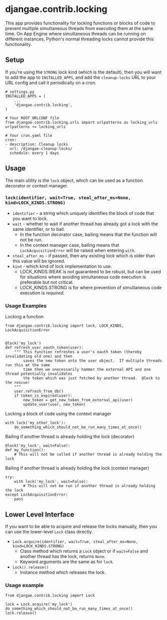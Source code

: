 # djangae.contrib.locking

This app provides functionality for locking functions or blocks of code to prevent multiple
simultaneous threads from executing them at the same time.  On App Engine where simultaneous
threads can be running on different instances, Python's normal threading locks cannot provide
this functionality.

## Setup

If you're using the `STRONG` lock kind (which is the default), then you will want to add the
app to `INSTALLED_APPS`, and add the `cleanup-locks` URL to your URL config and call it
periodically on a cron.

```
# settings.py
INSTALLED_APPS = (
    ...
    'djangae.contrib.locking',
)

# Your ROOT_URLCONF file
from djangae.contrib.locking.urls import urlpatterns as locking_urls
urlpatterns += locking_urls

# Your cron.yaml file
cron:
- description: Cleanup locks
  url: /djangae-cleanup-locks/
  schedule: every 1 days
```


## Usage

The main utility is the `lock` object, which can be used as a function decorator or context manager.

### `lock(identifier, wait=True, steal_after_ms=None, kind=LOCK_KINDS.STRONG)`

* `identifier` - a string which uniquely identifies the block of code that you want to lock.
* `wait` - whether to wait if another thread has already got a lock with the same identifier, or to bail.
    - In the function decorator case, bailing means that the function will not be run.
    - In the context manager case, bailing means that `LockAcquisitionError` will be raised when
    entering `with`.
* `steal_after_ms` - if passed, then any existing lock which is older than this value will be ignored.
* `kind` - which kind of lock implementation to use.
    - LOCK_KINDS.WEAK is not guaranteed to be robust, but can be used for situations where avoiding
      simultaneous code execution is preferable but not critical.
    - LOCK_KINDS.STRONG is for where prevention of simultaneous code execution is *required*.


### Usage Examples

Locking a function

```
from djangae.contrib.locking import lock, LOCK_KINDS, LockAcquisitionError


@lock('my_lock')
def refresh_user_oauth_token(user):
    """ This function refreshes a user's oauth token (thereby invalidating old one) and then
        saves the new token onto the user object.  If multiple threads run this at the same
        time then we unecessarily hammer the external API and one thread potentially invalidates
        the token which was just fetched by another thread.  @lock to the rescue!
    """
    user.refresh_from_db()
    if token_is_expired(user):
	    new_token = get_new_token_from_external_api(user)
	    update_user(user, new_token)
```

Locking a block of code using the context manager

```
with lock('my_other_lock'):
    do_something_which_should_not_be_run_many_times_at_once()
```

Bailing if another thread is already holding the lock (decorator)

```
@lock('my_lock', wait=False):
def my_function():
    # This will not be called if another thread is already holding the lock
```

Bailing if another thread is already holding the lock (context manager)

```
try:
    with lock('my_lock', wait=False):
        # This will not be run if another thread is already holding the lock
except LockAcquisitionError:
    pass
```

## Lower Level Interface

If you want to be able to acquire and release the locks manually, then you can use the lower-level
`Lock` class directly.

* `Lock.acquire(identifier, wait=True, steal_after_ms=None, kind=LOCK_KINDS.STRONG)`
    - Class method which returns a `Lock` object or if `wait=False` and another thread has the
      lock, returns `None`.
    - Keyword arguments are the same as for `lock`.
* `Lock().release()`
    - Instance method which releases the lock.


### Usage example

```
from djangae.contrib.locking import Lock

lock = Lock.acquire('my_lock')
do_something_which_should_not_be_run_many_times_at_once()
lock.release()
```
